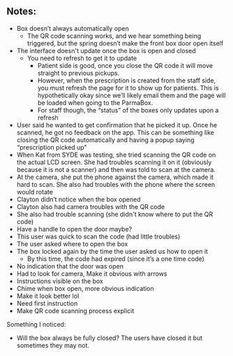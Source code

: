 ## Notes:

- Box doesn’t always automatically open
  - The QR code scanning works, and we hear something being triggered, but the spring doesn’t make the front box door open itself
- The interface doesn't update once the box is open and closed
  - You need to refresh to get it to update
    - Patient side is good, once you close the QR code it will move straight to previous pickups.
    - However, when the prescription is created from the staff side, you must refresh the page for it to show up for patients. This is hypothetically okay since we’ll likely email them and the page will be loaded when going to the ParmaBox.
    - For staff though, the “status” of the boxes only updates upon a refresh
- User said he wanted to get confirmation that he picked it up. Once he scanned, he got no feedback on the app. This can be something like closing the QR code automatically and having a popup saying “prescription picked up”
- When Kat from SYDE was testing, she tried scanning the QR code on the actual LCD screen. She had troubles scanning it on it (obviously because it is not a scanner) and then was told to scan at the camera.
- At the camera, she put the phone against the camera, which made it hard to scan. She also had troubles with the phone where the screen would rotate
- Clayton didn’t notice when the box opened
- Clayton also had camera troubles with the QR code
- She also had trouble scanning (she didn't know where to put the QR code)
- Have a handle to open the door maybe?
- This user was quick to scan the code (had little troubles)
- The user asked where to open the box
- The box locked again by the time the user asked us how to open it
  - By this time, the code had expired (since it’s a one time code)
- No indication that the door was open
- Had to look for camera, Make it obvious with arrows
- Instructions visible on the box
- Chime when box open, more obvious indication
- Make it look better lol
- Need first instruction
- Make QR code scanning process explicit

Something I noticed:

- Will the box always be fully closed? The users have closed it but sometimes they may not.
